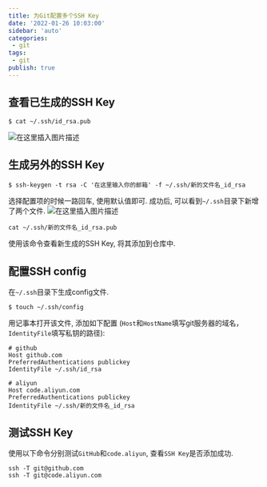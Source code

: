 ```yaml
---
title: 为Git配置多个SSH Key
date: '2022-01-26 10:03:00'
sidebar: 'auto'
categories:
 - git
tags:
 - git
publish: true
---
```


## 查看已生成的SSH Key

```
$ cat ~/.ssh/id_rsa.pub
```
![在这里插入图片描述](https://img-blog.csdnimg.cn/6eda4716040b410bbb36f555f4e0c1a1.jpg#pic_center)


## 生成另外的SSH Key

```
$ ssh-keygen -t rsa -C '在这里输入你的邮箱' -f ~/.ssh/新的文件名_id_rsa
```

选择配置项的时候一路回车, 使用默认值即可. 成功后, 可以看到`~/.ssh`目录下新增了两个文件. 
![在这里插入图片描述](https://img-blog.csdnimg.cn/60c3320ce200497c9fc8bd5bcfb180ec.jpg?x-oss-process=image/watermark,type_d3F5LXplbmhlaQ,shadow_50,text_Q1NETiBAa250aA==,size_20,color_FFFFFF,t_70,g_se,x_16#pic_center)


```
cat ~/.ssh/新的文件名_id_rsa.pub
```

使用该命令查看新生成的SSH Key, 将其添加到仓库中.

## 配置SSH config

在`~/.ssh`目录下生成config文件. 

```
$ touch ~/.ssh/config
```

用记事本打开该文件, 添加如下配置 (`Host`和`HostName`填写git服务器的域名，`IdentityFile`填写私钥的路径): 

```
# github
Host github.com
PreferredAuthentications publickey
IdentityFile ~/.ssh/id_rsa

# aliyun
Host code.aliyun.com
PreferredAuthentications publickey
IdentityFile ~/.ssh/新的文件名_id_rsa
```

## 测试SSH Key

使用以下命令分别测试`GitHub`和`code.aliyun`, 查看`SSH Key`是否添加成功.

```
ssh -T git@github.com
ssh -T git@code.aliyun.com
```